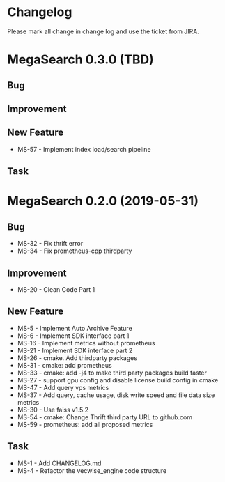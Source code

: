 # Changelog

Please mark all change in change log and use the ticket from JIRA.

# MegaSearch 0.3.0 (TBD)

## Bug

## Improvement

## New Feature

- MS-57 - Implement index load/search pipeline

## Task

# MegaSearch 0.2.0 (2019-05-31)

## Bug

- MS-32 - Fix thrift error
- MS-34 - Fix prometheus-cpp thirdparty

## Improvement

- MS-20 - Clean Code Part 1

## New Feature

- MS-5 - Implement Auto Archive Feature
- MS-6 - Implement SDK interface part 1
- MS-16 - Implement metrics without prometheus
- MS-21 - Implement SDK interface part 2
- MS-26 - cmake. Add thirdparty packages
- MS-31 - cmake: add prometheus
- MS-33 - cmake: add -j4 to make third party packages build faster
- MS-27 - support gpu config and disable license build config in cmake
- MS-47 - Add query vps metrics
- MS-37 - Add query, cache usage, disk write speed and file data size metrics
- MS-30 - Use faiss v1.5.2
- MS-54 - cmake: Change Thrift third party URL to github.com
- MS-59 - prometheus: add all proposed metrics

## Task

- MS-1 - Add CHANGELOG.md
- MS-4 - Refactor the vecwise_engine code structure

